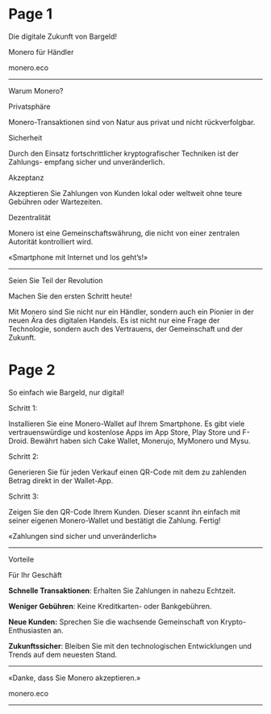 # Page 1

Die digitale Zukunft von Bargeld!

Monero für Händler

monero.eco

---

Warum Monero?

Privatsphäre

Monero-Transaktionen sind von Natur aus privat und nicht rückverfolgbar.

Sicherheit

Durch den Einsatz fortschrittlicher kryptografischer Techniken ist der Zahlungs- empfang sicher und unveränderlich.

Akzeptanz

Akzeptieren Sie Zahlungen von Kunden lokal oder weltweit ohne teure Gebühren oder Wartezeiten.

Dezentralität

Monero ist eine Gemeinschaftswährung, die nicht von einer zentralen Autorität kontrolliert wird.

«Smartphone mit Internet und los geht’s!»

---

Seien Sie Teil der Revolution

Machen Sie den ersten Schritt heute!

Mit Monero sind Sie nicht nur ein Händler, sondern auch ein Pionier in der neuen Ära des digitalen Handels. Es ist nicht nur eine Frage der Technologie, sondern auch des Vertrauens, der Gemeinschaft und der Zukunft.

# Page 2

So einfach wie Bargeld, nur digital!

Schritt 1:

Installieren Sie eine Monero-Wallet auf Ihrem Smartphone. Es gibt viele vertrauenswürdige und kostenlose Apps im App Store, Play Store und F-Droid. Bewährt haben sich Cake Wallet, Monerujo, MyMonero und Mysu.

Schritt 2:

Generieren Sie für jeden Verkauf einen QR-Code mit dem zu zahlenden Betrag direkt in der Wallet-App.

Schritt 3:

Zeigen Sie den QR-Code Ihrem Kunden. Dieser scannt ihn einfach mit seiner eigenen Monero-Wallet und bestätigt die Zahlung. Fertig!

«Zahlungen sind sicher und unveränderlich»

---

Vorteile

Für Ihr Geschäft

**Schnelle Transaktionen**: Erhalten Sie Zahlungen in nahezu Echtzeit.

**Weniger Gebühren**: Keine Kreditkarten- oder Bankgebühren.

**Neue Kunden:** Sprechen Sie die wachsende Gemeinschaft von Krypto-Enthusiasten an.

**Zukunftssicher**: Bleiben Sie mit den technologischen Entwicklungen und Trends auf dem neuesten Stand.

---

«Danke,
dass Sie Monero akzeptieren.»

monero.eco

---
